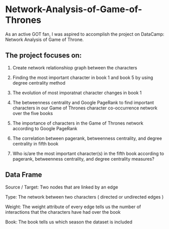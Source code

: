 # Network-Analysis-of-Game-of-Thrones

As an active GOT fan, I was aspired to accomplish the project on DataCamp: Network Analysis of Game of Throne. 



## The project focuses on:

1. Create network relationshiop graph between the characters
 
2. Finding the most important character in book 1 and book 5 by using degree centrality method 
 
3. The evolution of most imporatnat character changes in book 1
 
4. The betweenness centrality and Google PageRank to find important characters in our Game of Thrones character co-occurrence network over the five books

5. The importance of characters in the Game of Thrones network according to Google PageRank
 
6. The correlation between pagerank, betweenness centrality, and degree centrality in fifth book

7. Who is/are the most important character(s) in the fifth book according to pagerank, betweenness centrality, and degree centrality measures?



## Data Frame 

Source / Target: Two nodes that are linked by an edge 

Type: The network between two characters ( directed or undirected edges )

Weight: The weight attribute of every edge tells us the number of interactions that the characters have had over the book

Book: The book tells us which season the dataset is included


